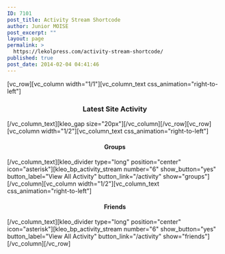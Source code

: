 ```yaml
---
ID: 7101
post_title: Activity Stream Shortcode
author: Junior MOISE
post_excerpt: ""
layout: page
permalink: >
  https://lekolpress.com/activity-stream-shortcode/
published: true
post_date: 2014-02-04 04:41:46
---
```

[vc_row][vc_column width="1/1"][vc_column_text css_animation="right-to-left"]
<h3 style="text-align: center;">Latest Site Activity</h3>
[/vc_column_text][kleo_gap size="20px"][/vc_column][/vc_row][vc_row][vc_column width="1/2"][vc_column_text css_animation="right-to-left"]
<h4 style="text-align: center;">Groups</h4>
[/vc_column_text][kleo_divider type="long" position="center" icon="asterisk"][kleo_bp_activity_stream number="6" show_button="yes" button_label="View All Activity" button_link="/activity" show="groups"][/vc_column][vc_column width="1/2"][vc_column_text css_animation="right-to-left"]
<h4 style="text-align: center;">Friends</h4>
[/vc_column_text][kleo_divider type="long" position="center" icon="asterisk"][kleo_bp_activity_stream number="6" show_button="yes" button_label="View All Activity" button_link="/activity" show="friends"][/vc_column][/vc_row]